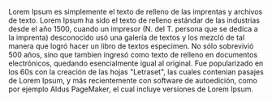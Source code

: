 Lorem Ipsum es simplemente el texto de relleno de las imprentas y archivos de texto. Lorem Ipsum ha
sido el texto de relleno estándar de las industrias desde el año 1500, cuando un impresor (N. del
T. persona que se dedica a la imprenta) desconocido usó una galería de textos y los mezcló de tal
manera que logró hacer un libro de textos especimen. No sólo sobrevivió 500 años, sino que tambien
ingresó como texto de relleno en documentos electrónicos, quedando esencialmente igual al original.
Fue popularizado en los 60s con la creación de las hojas "Letraset", las cuales contenian pasajes
de Lorem Ipsum, y más recientemente con software de autoedición, como por ejemplo Aldus PageMaker,
el cual incluye versiones de Lorem Ipsum.